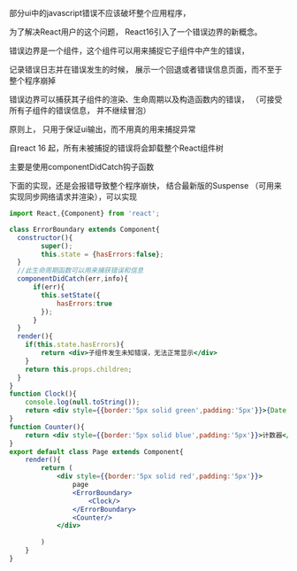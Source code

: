部分ui中的javascript错误不应该破坏整个应用程序，

为了解决React用户的这个问题， React16引入了一个错误边界的新概念。

错误边界是一个组件，这个组件可以用来捕捉它子组件中产生的错误， 

记录错误日志并在错误发生的时候， 展示一个回退或者错误信息页面，而不至于整个程序崩掉

错误边界可以捕获其子组件的渲染、生命周期以及构造函数内的错误， （可接受所有子组件的错误信息， 并不继续冒泡）

原则上， 只用于保证ui输出，而不用真的用来捕捉异常

自react 16 起，所有未被捕捉的错误将会卸载整个React组件树

主要是使用componentDidCatch钩子函数

下面的实现，还是会报错导致整个程序崩快， 结合最新版的Suspense （可用来实现同步网络请求并渲染），可以实现

```jsx
import React,{Component} from 'react';

class ErrorBoundary extends Component{
  constructor(){
        super();
        this.state = {hasErrors:false};
  }
  //此生命周期函数可以用来捕获错误和信息
  componentDidCatch(err,info){
      if(err){
        this.setState({
            hasErrors:true
        });
      }
  }
  render(){
    if(this.state.hasErrors){
        return <div>子组件发生未知错误，无法正常显示</div>
    }
    return this.props.children;
  }
}
function Clock(){
    console.log(null.toString());
    return <div style={{border:'5px solid green',padding:'5px'}}>{Date.now()}</div>
}
function Counter(){
    return <div style={{border:'5px solid blue',padding:'5px'}}>计数器</div>
}
export default class Page extends Component{
    render(){
        return (
            <div style={{border:'5px solid red',padding:'5px'}}>
                page
                <ErrorBoundary>
                    <Clock/>
                </ErrorBoundary>
                <Counter/>
            </div>
           
        )
    }
}
```


